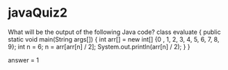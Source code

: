 # javaQuiz2
What will be the output of the following Java code? class evaluate { public static void main(String args[]) { int arr[] = new int[] {0 , 1, 2, 3, 4, 5, 6, 7, 8, 9}; int n = 6; n = arr[arr[n] / 2]; System.out.println(arr[n] / 2); } }



answer = 1
